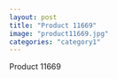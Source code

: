 ```yaml
---
layout: post
title: "Product 11669"
image: "product11669.jpg"
categories: "category1"
---
```

Product 11669
